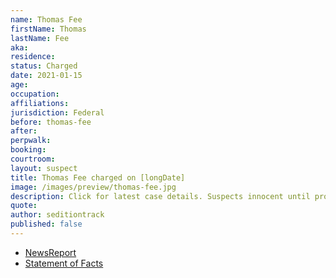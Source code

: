 ```yaml
---
name: Thomas Fee
firstName: Thomas
lastName: Fee
aka:
residence:
status: Charged
date: 2021-01-15
age:
occupation:
affiliations:
jurisdiction: Federal
before: thomas-fee
after:
perpwalk:
booking:
courtroom:
layout: suspect
title: Thomas Fee charged on [longDate]
image: /images/preview/thomas-fee.jpg
description: Click for latest case details. Suspects innocent until proven guilty.
quote:
author: seditiontrack
published: false
---
```


- [NewsReport]()
- [Statement of Facts](https://www.justice.govhttps://extremism.gwu.edu/sites/g/files/zaxdzs2191/f/Thomas%20Fee%20Statement%20of%20Facts.pdf)
